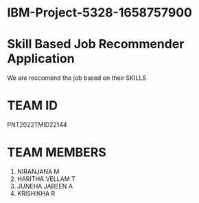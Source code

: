 # IBM-Project-5328-1658757900

# Skill  Based Job Recommender Application
 We are reccomend the job based on their SKILLS
 # TEAM ID
 PNT2022TMID22144
 # TEAM MEMBERS
 1. NIRANJANA M
 2. HARITHA VELLAM T
 3. JUNEHA JABEEN A
 4. KRISHIKHA R

